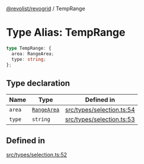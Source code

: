 [@revolist/revogrid](README.md) / TempRange

# Type Alias: TempRange

```ts
type TempRange: {
  area: RangeArea;
  type: string;
};
```

## Type declaration

| Name | Type | Defined in |
| ------ | ------ | ------ |
| `area` | [`RangeArea`](TypeAlias.RangeArea.md) | [src/types/selection.ts:54](https://github.com/revolist/revogrid/blob/b237f8e2bf171382439be1d1cad91b20987b8302/src/types/selection.ts#L54) |
| `type` | `string` | [src/types/selection.ts:53](https://github.com/revolist/revogrid/blob/b237f8e2bf171382439be1d1cad91b20987b8302/src/types/selection.ts#L53) |

## Defined in

[src/types/selection.ts:52](https://github.com/revolist/revogrid/blob/b237f8e2bf171382439be1d1cad91b20987b8302/src/types/selection.ts#L52)
